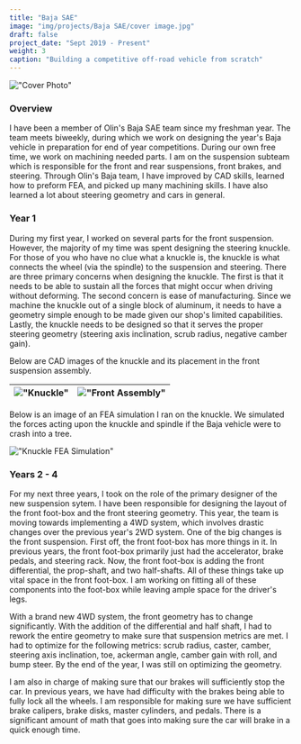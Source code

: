 ```yaml
---
title: "Baja SAE"
image: "img/projects/Baja SAE/cover image.jpg"
draft: false
project_date: "Sept 2019 - Present"
weight: 3
caption: "Building a competitive off-road vehicle from scratch"
---
```


!["Cover Photo"](/img/projects/Baja%20SAE/cover%20image.jpg)

### Overview

I have been a member of Olin's Baja SAE team since my freshman year. The team meets biweekly, during which we work on designing the year's Baja vehicle in preparation for end of year competitions. During our own free time, we work on machining needed parts.
I am on the suspension subteam which is responsible for the front and rear suspensions, front brakes, and steering.
Through Olin's Baja team, I have improved by CAD skills, learned how to preform FEA, and picked up many machining skills. I have also learned a lot about steering geometry and cars in general.

### Year 1

During my first year, I worked on several parts for the front suspension. However, the majority of my time was spent designing the steering knuckle. For those of you who have no clue what a knuckle is, the knuckle is what connects the wheel (via the spindle) to the suspension and steering. 
There are three primary concerns when designing the knuckle. The first is that it needs to be able to sustain all the forces that might occur when driving without deforming. The second concern is ease of manufacturing.  Since we machine the knuckle out of a single block of aluminum, it needs to have a geometry simple enough to be made given our shop's limited capabilities. Lastly, the knuckle needs to be designed so that it serves the proper steering geometry (steering axis inclination, scrub radius, negative camber gain).

Below are CAD images of the knuckle and its placement in the front suspension assembly.

|!["Knuckle"](/img/projects/Baja%20SAE/knuckle%20part.PNG)|!["Front Assembly"](/img/projects/Baja%20SAE/knuckle%20assm.PNG)|
|:-:|:-:|

Below is an image of an FEA simulation I ran on the knuckle. We simulated the forces acting upon the knuckle and spindle if the Baja vehicle were to crash into a tree.

!["Knuckle FEA Simulation"](/img/projects/Baja%20SAE/knuckle%20fea.jpg)

### Years 2 - 4

For my next three years, I took on the role of the primary designer of the new suspension sytem. I have been  responsible for designing the layout of the front foot-box and the front steering geometry.
This year, the team is moving towards implementing a 4WD system, which involves drastic changes over the previous year's 2WD system. One of the big changes is the front suspension. First off, the front foot-box has more things in it. In previous years, the front foot-box primarily just had the accelerator, brake pedals, and steering rack. Now, the front foot-box is adding the front differential, the prop-shaft, and two half-shafts. All of these things take up vital space in the front foot-box. I am working on fitting all of these components into the foot-box while leaving ample space for the driver's legs.

With a brand new 4WD system, the front geometry has to change significantly. With the addition of the differential and half shaft, I had to rework the entire geometry to make sure that suspension metrics are met. I had to optimize for the following metrics: scrub radius, caster, camber, steering axis inclination, toe, ackerman angle, camber gain with roll, and bump steer. By the end of the year, I was still on optimizing the geometry.

I am also in charge of making sure that our brakes will sufficiently stop the car. In previous years, we have had difficulty with the brakes being able to fully lock all the wheels. I am responsible for making sure we have sufficient brake calipers, brake disks, master cylinders, and pedals. There is a significant amount of math that goes into making sure the car will brake in a quick enough time. 




